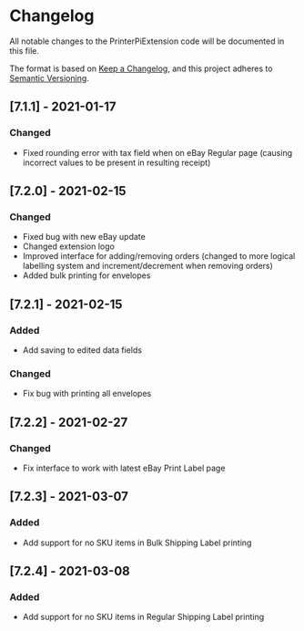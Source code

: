 # Changelog
All notable changes to the PrinterPiExtension code will be documented in this file.

The format is based on [Keep a Changelog](https://keepachangelog.com/en/1.0.0/),
and this project adheres to [Semantic Versioning](https://semver.org/spec/v2.0.0.html).

## [7.1.1] - 2021-01-17
### Changed
- Fixed rounding error with tax field when on eBay Regular page (causing incorrect values to be present in resulting receipt)

## [7.2.0] - 2021-02-15
### Changed
- Fixed bug with new eBay update
- Changed extension logo
- Improved interface for adding/removing orders (changed to more logical labelling system and increment/decrement when removing orders)
- Added bulk printing for envelopes

## [7.2.1] - 2021-02-15
### Added
- Add saving to edited data fields
### Changed
- Fix bug with printing all envelopes

## [7.2.2] - 2021-02-27
### Changed
- Fix interface to work with latest eBay Print Label page

## [7.2.3] - 2021-03-07
### Added
- Add support for no SKU items in Bulk Shipping Label printing

## [7.2.4] - 2021-03-08
### Added
- Add support for no SKU items in Regular Shipping Label printing